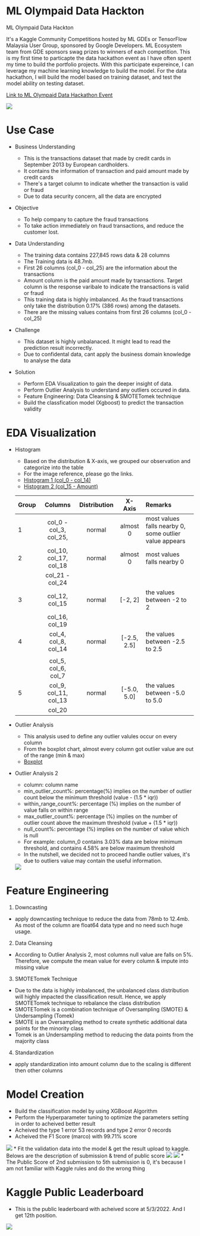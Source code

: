 # ML Olympaid Data Hackton

ML Olympaid Data Hackton

It's a Kaggle Community Competitions hosted by ML GDEs or TensorFlow Malaysia User Group, sponsored by Google Developers. ML Ecosystem team from GDE sponsors swag prizes to winners of each competition. This is my first time to particapte the data hackathon event as I have often spent my time to build the portfolio projects.
With this participate expereince, I can leverage my machine learning knowledge to build the model. For the data hackathon, I will build the model based on training dataset, and test the model ability on testing dataset.

[Link to ML Olympaid Data Hackathon Event](https://www.kaggle.com/c/ml-olympiad-tensorflow-malaysia-user-group/overview)

<img src = 'https://github.com/hoe94/ML-Olympaid/blob/main/Figures/Architecture_Diagram.png'/>

# Use Case

- Business Understanding
  * This is the transactions dataset that made by credit cards in September 2013 by European cardholders.
  * It contains the information of transaction and paid amount made by credit cards
  * There's a target column to indicate whether the transaction is valid or fraud
  * Due to data security concern, all the data are encrypted
  
- Objective
  * To help company to capture the fraud transactions
  * To take action immediately on fraud transactions, and reduce the customer lost.

- Data Understanding
  * The training data contains 227,845 rows data & 28 columns
  * The Training data is 48.7mb.
  * First 26 columns (col_0 - col_25) are the information about the transactions
  * Amount column is the paid amount made by transactions. Target column is the response varibale to indicate the transactions is valid or fraud
  * This training data is highly imbalanced. As the fraud transactions only take the distribution 0.17% (386 rows) among the datasets.
  * There are the missing values contains from first 26 columns (col_0 - col_25)

- Challenge
  * This dataset is highly unbalanaced. It might lead to read the prediction result incorrectly.
  * Due to confidental data, cant apply the business domain knowledge to analyse the data

- Solution
  * Perform EDA Visualization to gain the deeper insight of data.
  * Perform Outlier Analysis to understand any outliers occured in data.
  * Feature Engineering: Data Cleansing & SMOTETomek technique
  * Build the classfication model (Xgboost) to predict the transaction validity

# EDA Visualization

- Histogram
  * Based on the distribution & X-axis, we grouped our observation and categorize into the table
  * For the image reference, please go the links. 
  * <a href="https://github.com/hoe94/ML-Olympaid/blob/main/Figures/histogram1.png">Histogram 1 (col_0 - col_14) </a>
  * <a href="https://github.com/hoe94/ML-Olympaid/blob/main/Figures/histogram2.png">Histogram 2 (col_15 - Amount)</a>
   
   
  | Group| Columns                | Distribution  | X-Axis     | Remarks                                               |
  | ---  |:-------------:         |:-------------:|:--------:  |:------------------------------------------------------|
  | 1    | col_0 - col_3, col_25, | normal        | almost 0   | most values falls nearby 0, some outlier value appears|
  | 2    | col_10, col_17, col_18 | normal        | almost 0   | most values falls nearby 0                            |
  |		    | col_21 - col_24        |               |            |                                                       |
  | 3    | col_12, col_15         | normal        |[-2, 2]     | the values between -2 to 2                            |
  |      | col_16, col_19         |               |            |                        							                        | 
  | 4    | col_4, col_8, col_14   | normal        |[-2.5, 2.5] | the values between -2.5 to 2.5                        |
  |      |                        |               |            |                        							                        | 
  |      | col_5, col_6, col_7    |               |            |                        							                        | 
  | 5    | col_9, col_11, col_13  | normal        |[-5.0, 5.0] | the values between -5.0 to 5.0                        |   
  |      | col_20                 |               |            |                        							                        | 

- Outlier Analysis
  * This analysis used to define any outlier valules occur on every column
  * From the boxplot chart, almost every column got outlier value are out of the range (min & max)
  * <a href="https://github.com/hoe94/ML-Olympaid/blob/main/Figures/boxplot1.png">Boxplot</a>
  
- Outlier Analysis 2
  * column: column name
  * min_outlier_count%: percentage(%) implies on the number of outlier count below the minimum threshold (value - (1.5 * iqr))
  * within_range_count%: percentage (%) implies on the number of value falls on within range
  * max_outlier_count%: percentage (%) implies on the number of outlier count above the maximum threshold (value + (1.5 * iqr))
  * null_count%: percentage (%) implies on the number of value which is null
  * For example: column_0 contains 3.03% data are below minimum threshold, and contains 4.58% are below maximum threshold
  * In the nutshell, we decided not to proceed handle outlier values, it's due to outliers value may contain the useful information.
  <img src="https://github.com/hoe94/ML-Olympaid/blob/main/Figures/Outlier_Analysis.png"/>

# Feature Engineering
 1. Downcasting
 *  apply downcasting technique to reduce the data from 78mb to 12.4mb. As most of the column are float64 data type and no need such huge usage.
 
 2. Data Cleansing
 *  According to Outlier Analysis 2, most columns null value are falls on 5%. Therefore, we compute the mean value for every column & impute into missing value

 3. SMOTETomek Technique
 *  Due to the data is highly imbalanced, the unbalanced class distribution will highly impacted the classification result. Hence, we apply SMOTETomek technique to rebalance the class distribution
 *  SMOTETomek is a combination technique of Oversampling (SMOTE) & Undersampling (Tomek)
 *  SMOTE is an Oversampling method to create synthetic additional data points for the minority class
 *  Tomek is an Undersampling method to reducing the data points from the majority class

4. Standardization
* apply standardization into amount column due to the scaling is different then other columns

# Model Creation
  * Build the classification model by using XGBoost Algorithm
  * Perform the Hyperparameter tuning to optimize the parameters setting in order to acheived better result
  * Acheived the type 1 error 53 records and type 2 error 0 records
  * Acheived the F1 Score (marco) with 99.71% score
  <img src = 'https://github.com/hoe94/ML-Olympaid/blob/main/Figures/result.png'/>
  * Fit the validation data into the model & get the result upload to kaggle. Belows are the description of submission & trend of public score
  <img src = 'https://github.com/hoe94/ML-Olympaid/blob/main/Figures/result_2.png'/>
  <img src = 'https://github.com/hoe94/ML-Olympaid/blob/main/Figures/result_3.png'/>
  * The Public Score of 2nd submission to 5th submission is 0, it's because I am not familiar with Kaggle rules and do the wrong thing

# Kaggle Public Leaderboard
* This is the public leaderboard with acheived score at 5/3/2022. And I get 12th position.
<img src = 'https://github.com/hoe94/ML-Olympaid-Data-Hackathon/blob/main/Figures/kaggle_leader_board_03052022.png'/>
